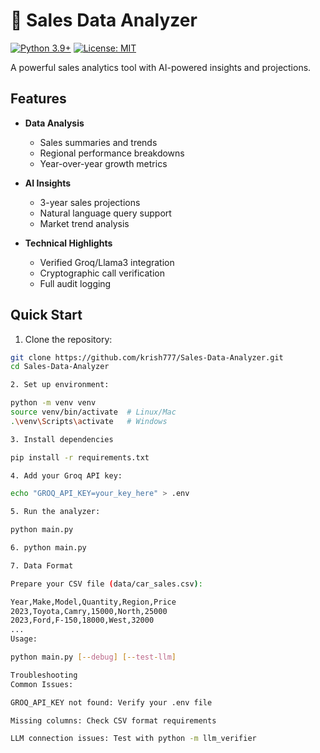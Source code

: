 # 🚗 Sales Data Analyzer

[![Python 3.9+](https://img.shields.io/badge/python-3.9+-blue.svg)](https://www.python.org/downloads/)
[![License: MIT](https://img.shields.io/badge/License-MIT-yellow.svg)](https://opensource.org/licenses/MIT)

A powerful sales analytics tool with AI-powered insights and projections.

## Features

- **Data Analysis**
  - Sales summaries and trends
  - Regional performance breakdowns
  - Year-over-year growth metrics

- **AI Insights**
  - 3-year sales projections
  - Natural language query support
  - Market trend analysis

- **Technical Highlights**
  - Verified Groq/Llama3 integration
  - Cryptographic call verification
  - Full audit logging

## Quick Start

1. Clone the repository:
```bash
git clone https://github.com/krish777/Sales-Data-Analyzer.git
cd Sales-Data-Analyzer

2. Set up environment:

python -m venv venv
source venv/bin/activate  # Linux/Mac
.\venv\Scripts\activate   # Windows

3. Install dependencies

pip install -r requirements.txt

4. Add your Groq API key:

echo "GROQ_API_KEY=your_key_here" > .env

5. Run the analyzer:

python main.py

6. python main.py

7. Data Format

Prepare your CSV file (data/car_sales.csv):

Year,Make,Model,Quantity,Region,Price
2023,Toyota,Camry,15000,North,25000
2023,Ford,F-150,18000,West,32000
...
Usage:

python main.py [--debug] [--test-llm]

Troubleshooting
Common Issues:

GROQ_API_KEY not found: Verify your .env file

Missing columns: Check CSV format requirements

LLM connection issues: Test with python -m llm_verifier

